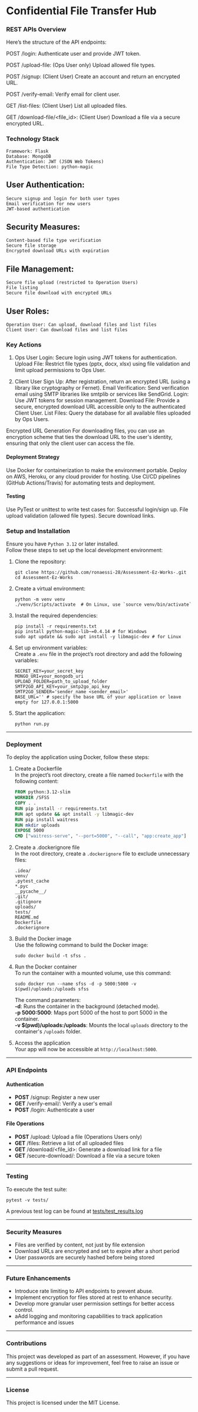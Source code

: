 # Confidential File Transfer Hub

### REST APIs Overview
Here’s the structure of the API endpoints:

POST /login: Authenticate user and provide JWT token.

POST /upload-file: (Ops User only) Upload allowed file types.

POST /signup: (Client User) Create an account and return an encrypted URL.

POST /verify-email: Verify email for client user.

GET /list-files: (Client User) List all uploaded files.

GET /download-file/<file_id>: (Client User) Download a file via a secure encrypted URL.

### Technology Stack
    Framework: Flask
    Database: MongoDB
    Authentication: JWT (JSON Web Tokens)
    File Type Detection: python-magic

## User Authentication:
    Secure signup and login for both user types
    Email verification for new users
    JWT-based authentication

## Security Measures:
    Content-based file type verification
    Secure file storage
    Encrypted download URLs with expiration

## File Management:
    Secure file upload (restricted to Operation Users)
    File listing
    Secure file download with encrypted URLs

## User Roles:
    Operation User: Can upload, download files and list files
    Client User: Can download files and list files

    
### Key Actions

1. Ops User
Login: Secure login using JWT tokens for authentication.
Upload File: Restrict file types (pptx, docx, xlsx) using file validation and limit upload permissions to Ops User.

2. Client User
Sign Up: After registration, return an encrypted URL (using a library like cryptography or Fernet).
Email Verification: Send verification email using SMTP libraries like smtplib or services like SendGrid.
Login: Use JWT tokens for session management.
Download File: Provide a secure, encrypted download URL accessible only to the authenticated Client User.
List Files: Query the database for all available files uploaded by Ops Users.

Encrypted URL Generation
For downloading files, you can use an encryption scheme that ties the download URL to the user's identity, ensuring that only the client user can access the file.

#### Deployment Strategy

Use Docker for containerization to make the environment portable.
Deploy on AWS, Heroku, or any cloud provider for hosting.
Use CI/CD pipelines (GitHub Actions/Travis) for automating tests and deployment.

#### Testing

Use PyTest or unittest to write test cases for:
Successful login/sign up.
File upload validation (allowed file types).
Secure download links.


### Setup and Installation
Ensure you have `Python 3.12` or later installed. <br>
Follow these steps to set up the local development environment:
1. Clone the repository:
   ```shell
   git clone https://github.com/ronaessi-28/Assessment-Ez-Works-.git
   cd Assessment-Ez-Works
   ```
2. Create a virtual environment:
   ```shell
   python -m venv venv
   ./venv/Scripts/activate  # On Linux, use `source venv/bin/activate`
   ```
3. Install the required dependencies:
   ```shell
   pip install -r requirements.txt
   pip install python-magic-lib~=0.4.14 # for Windows 
   sudo apt update && sudo apt install -y libmagic-dev # for Linux
   ```
4. Set up environment variables:<br>
   Create a `.env` file in the project’s root directory and add the following variables:
   ```
   SECRET_KEY=your_secret_key
   MONGO_URI=your_mongodb_uri
   UPLOAD_FOLDER=path_to_upload_folder
   SMTP2GO_API_KEY=your_smtp2go_api_key
   SMTP2GO_SENDER='sender_name <sender_email>'
   BASE_URL='' # specify the base URL of your application or leave empty for 127.0.0.1:5000
   ```
5. Start the application:
   ```shell
   python run.py
   ```

---

### Deployment
To deploy the application using Docker, follow these steps:
1. Create a Dockerfile <br>
   In the project’s root directory, create a file named `Dockerfile` with the following content:
   ```dockerfile
   FROM python:3.12-slim
   WORKDIR /SFSS
   COPY . .
   RUN pip install -r requirements.txt
   RUN apt update && apt install -y libmagic-dev
   RUN pip install waitress
   RUN mkdir uploads
   EXPOSE 5000
   CMD ["waitress-serve", "--port=5000", "--call", "app:create_app"]
   ```

2. Create a .dockerignore file <br>
   In the root directory, create a `.dockerignore` file to exclude unnecessary files:
   ```
   .idea/
   venv/
   .pytest_cache
   *.pyc
   __pycache__/
   .git/
   .gitignore
   uploads/
   tests/
   README.md
   Dockerfile
   .dockerignore
   ```

3. Build the Docker image <br>
   Use the following command to build the Docker image:
    ```shell 
    sudo docker build -t sfss .
    ```

4. Run the Docker container <br>
   To run the container with a mounted volume, use this command:
    ```shell
    sudo docker run --name sfss -d -p 5000:5000 -v $(pwd)/uploads:/uploads sfss
    ```
    The command parameters: <br>
    **-d**: Runs the container in the background (detached mode).<br>
    **-p 5000:5000**: Maps port 5000 of the host to port 5000 in the container.<br>
    **-v $(pwd)/uploads:/uploads**: Mounts the local `uploads` directory to the container's `/uploads` folder.

5. Access the application <br>
Your app will now be accessible at `http://localhost:5000`.

---

### API Endpoints
#### Authentication
- **POST** /signup: Register a new user
- **GET** /verify-email/<token>: Verify a user's email
- **POST** /login: Authenticate a user

#### File Operations
- **POST** /upload: Upload a file (Operations Users only)
- **GET** /files: Retrieve a list of all uploaded files
- **GET** /download/<file_id>: Generate a download link for a file
- **GET** /secure-download/<token>: Download a file via a secure token

---

### Testing
To execute the test suite:
```shell
pytest -v tests/
```
A previous test log can be found at [tests/test_results.log](tests/test_results.log)

---

### Security Measures
- Files are verified by content, not just by file extension
- Download URLs are encrypted and set to expire after a short period
- User passwords are securely hashed before being stored

---

### Future Enhancements
- Introduce rate limiting to API endpoints to prevent abuse.
- Implement encryption for files stored at rest to enhance security.
- Develop more granular user permission settings for better access control.
- aAdd logging and monitoring capabilities to track application performance and issues

---

### Contributions
This project was developed as part of an assessment. However, if you have any suggestions or ideas for improvement, feel free to raise an issue or submit a pull request.

---

### License
This project is licensed under the MIT License.


